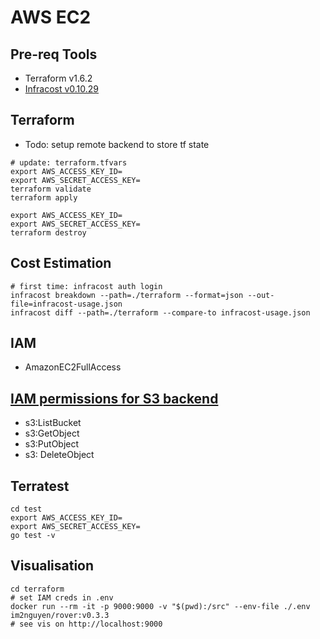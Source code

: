 # AWS EC2
## Pre-req Tools
- Terraform v1.6.2
- [Infracost v0.10.29](https://github.com/infracost/infracost)

## Terraform
- Todo: setup remote backend to store tf state
```shell
# update: terraform.tfvars
export AWS_ACCESS_KEY_ID=
export AWS_SECRET_ACCESS_KEY=
terraform validate
terraform apply
```
```shell
export AWS_ACCESS_KEY_ID=
export AWS_SECRET_ACCESS_KEY=
terraform destroy
```

## Cost Estimation
```shell
# first time: infracost auth login
infracost breakdown --path=./terraform --format=json --out-file=infracost-usage.json
infracost diff --path=./terraform --compare-to infracost-usage.json
```

## IAM
- AmazonEC2FullAccess

## [IAM permissions for S3 backend](https://developer.hashicorp.com/terraform/language/settings/backends/s3#s3-bucket-permissions)
- s3:ListBucket
- s3:GetObject
- s3:PutObject
- s3: DeleteObject

## Terratest
```shell
cd test
export AWS_ACCESS_KEY_ID=
export AWS_SECRET_ACCESS_KEY=
go test -v
```

## Visualisation
```shell
cd terraform
# set IAM creds in .env
docker run --rm -it -p 9000:9000 -v "$(pwd):/src" --env-file ./.env im2nguyen/rover:v0.3.3
# see vis on http://localhost:9000
```
